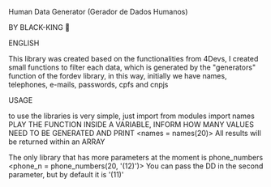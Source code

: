 Human Data Generator (Gerador de Dados Humanos)

BY BLACK-KING 👑


ENGLISH

This library was created based on the functionalities
from 4Devs, I created small functions to filter each data,
which is generated by the "generators" function of the fordev library,
in this way, initially we have names, telephones, e-mails,
passwords, cpfs and cnpjs

USAGE

to use the libraries is very simple, just import
from modules import names
PLAY THE FUNCTION INSIDE A VARIABLE, INFORM HOW MANY VALUES NEED TO BE GENERATED
AND PRINT
<names = names(20)>
All results will be returned within an ARRAY

The only library that has more parameters at the moment is phone_numbers
<phone_n = phone_numbers(20, '(12)')>
You can pass the DD in the second parameter, but by default it is '(11)'